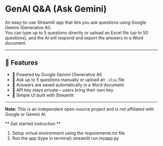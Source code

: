 # GenAI Q&A (Ask Gemini)

An easy-to-use Streamlit app that lets you ask questions using Google Gemini (Generative AI).  
You can type up to 5 questions directly or upload an Excel file (up to 50 questions), and the AI will respond and export the answers to a Word document.

---

## 🚀 Features

- 🧠 Powered by Google Gemini (Generative AI)
- 📝 Ask up to 5 questions manually or upload an `.xlsx` file
- 📄 Answers are saved automatically in a Word document
- 🔐 API key stays private – users bring their own key
- 📎 Simple UI built with Streamlit

---


**Note:** This is an independent open-source project and is not affiliated with Google or Gemini AI.

** Get started instruction **
1. Setup virtual environment using the requirements.txt file
2. Run the app (type in terminal)
  streamlit run myapp.py
